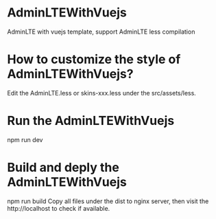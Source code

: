 # AdminLTEWithVuejs
AdminLTE with vuejs template, support AdminLTE less compilation
# How to customize the style of AdminLTEWithVuejs?
Edit the AdminLTE.less or skins-xxx.less under the src/assets/less.
# Run the AdminLTEWithVuejs
npm run dev
# Build and deply the AdminLTEWithVuejs
npm run build
Copy all files under the dist to nginx server, then visit the http://localhost to check if available.
